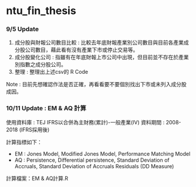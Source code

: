 # ntu_fin_thesis


### 9/5 Update 

1. 成分股與財報公司數目比較 : 比較去年底財報產業別公司數目與目前各產業成分股公司數目，藉此看有沒有產業下市或停止交易等。
2. 成分股變化公司 : 指雖有在年底財報上市公司中出現，但目前並不存在於產業別指數之成分股公司。
3. 整理 : 整理出上述csv的 R Code

Note : 目前先想確認作法是否正確，再看看要不要個別找出下市或未列入成分股成因。





### 10/11 Update : EM & AQ 計算

使用資料庫 : TEJ IFRS以合併為主財務(累計)-一般產業(IV)
資料期間 : 2008-2018 (IFRS採用後)

計算指標如下：
  - EM : Jones Model, Modified Jones Model, Performance Matching Model
  - AQ : Persistence, Differential persistence, Standard Deviation of Accruals, Standard Deviation of Accruals Residuals (DD Measure)

計算檔案：EM & AQ計算.R
